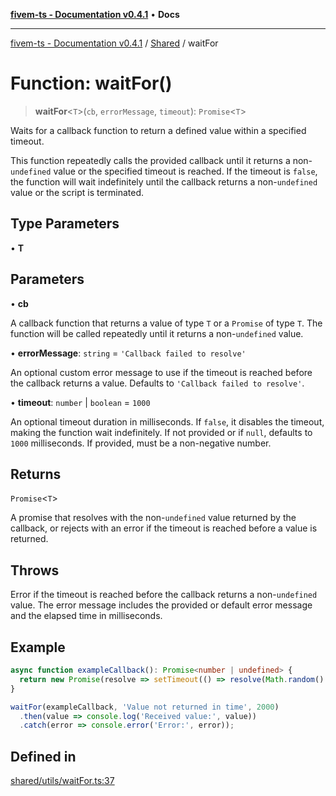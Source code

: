 [**fivem-ts - Documentation v0.4.1**](../../../README.md) • **Docs**

***

[fivem-ts - Documentation v0.4.1](../../../README.md) / [Shared](../README.md) / waitFor

# Function: waitFor()

> **waitFor**\<`T`\>(`cb`, `errorMessage`, `timeout`): `Promise`\<`T`\>

Waits for a callback function to return a defined value within a specified timeout.

This function repeatedly calls the provided callback until it returns a non-`undefined`
value or the specified timeout is reached. If the timeout is `false`, the function will
wait indefinitely until the callback returns a non-`undefined` value or the script is terminated.

## Type Parameters

• **T**

## Parameters

• **cb**

A callback function that returns a value of type `T` or a `Promise` of type `T`.
             The function will be called repeatedly until it returns a non-`undefined` value.

• **errorMessage**: `string` = `'Callback failed to resolve'`

An optional custom error message to use if the timeout is reached before
                    the callback returns a value. Defaults to `'Callback failed to resolve'`.

• **timeout**: `number` \| `boolean` = `1000`

An optional timeout duration in milliseconds. If `false`, it disables the
                  timeout, making the function wait indefinitely. If not provided or if `null`,
                  defaults to `1000` milliseconds. If provided, must be a non-negative number.

## Returns

`Promise`\<`T`\>

A promise that resolves with the non-`undefined` value returned by the callback,
         or rejects with an error if the timeout is reached before a value is returned.

## Throws

Error if the timeout is reached before the callback returns a non-`undefined` value.
               The error message includes the provided or default error message and the elapsed
               time in milliseconds.

## Example

```ts
async function exampleCallback(): Promise<number | undefined> {
  return new Promise(resolve => setTimeout(() => resolve(Math.random() > 0.5 ? 42 : undefined), 500));
}

waitFor(exampleCallback, 'Value not returned in time', 2000)
  .then(value => console.log('Received value:', value))
  .catch(error => console.error('Error:', error));
```

## Defined in

[shared/utils/waitFor.ts:37](https://github.com/Purpose-Dev/fivem-ts/blob/af9f57481b70813a163451854c2103aaaed13195/src/shared/utils/waitFor.ts#L37)
